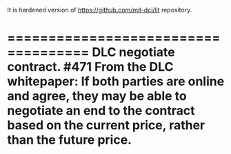 It is hardened version of https://github.com/mit-dci/lit repository.

====================================
DLC negotiate contract. #471
From the DLC whitepaper:
If both parties are online and agree, they may be able to negotiate an end to the contract based on the current price, rather than the future price.
====================================


